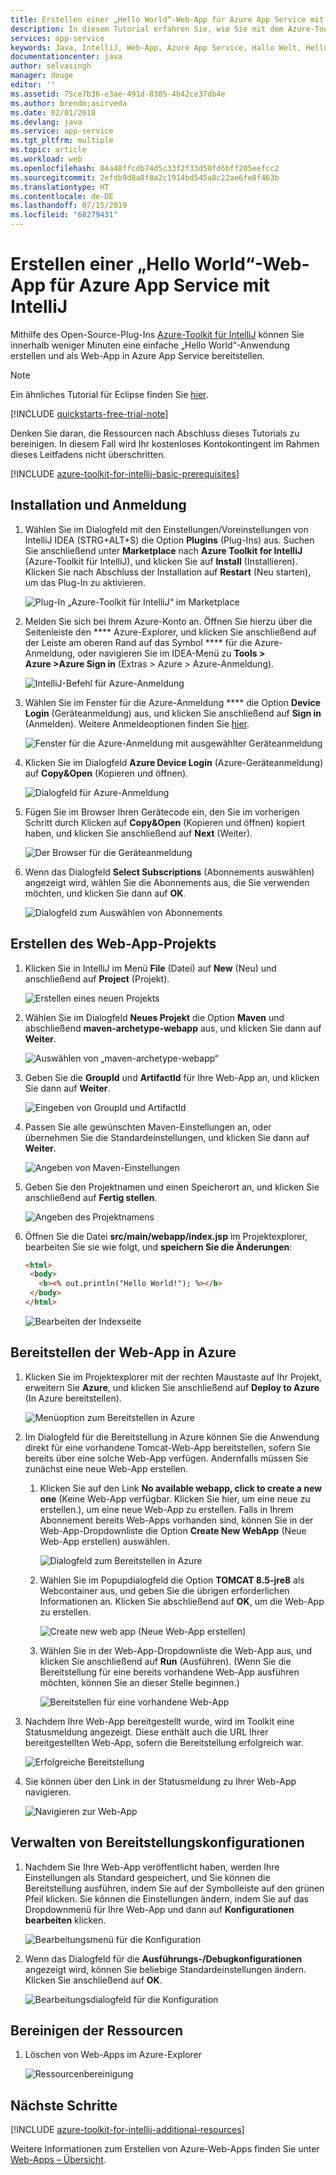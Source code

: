 ```yaml
---
title: Erstellen einer „Hello World“-Web-App für Azure App Service mit IntelliJ
description: In diesem Tutorial erfahren Sie, wie Sie mit dem Azure-Toolkit für IntelliJ eine „Hello World“-Web-App für Azure erstellen.
services: app-service
keywords: Java, IntelliJ, Web-App, Azure App Service, Hallo Welt, Hello World, Schnellstart
documentationcenter: java
author: selvasingh
manager: douge
editor: ''
ms.assetid: 75ce7b36-e3ae-491d-8305-4b42ce37db4e
ms.author: brendm;asirveda
ms.date: 02/01/2018
ms.devlang: java
ms.service: app-service
ms.tgt_pltfrm: multiple
ms.topic: article
ms.workload: web
ms.openlocfilehash: 04a48ffcdb74d5c33f2f33d50fd6bff205eefcc2
ms.sourcegitcommit: 2efdb9d8a8f8a2c1914bd545a8c22ae6fe0f463b
ms.translationtype: HT
ms.contentlocale: de-DE
ms.lasthandoff: 07/15/2019
ms.locfileid: "68279431"
---
```

# <a name="create-a-hello-world-web-app-for-azure-app-service-using-intellij"></a>Erstellen einer „Hello World“-Web-App für Azure App Service mit IntelliJ

Mithilfe des Open-Source-Plug-Ins [Azure-Toolkit für IntelliJ](https://plugins.jetbrains.com/plugin/8053) können Sie innerhalb weniger Minuten eine einfache „Hello World“-Anwendung erstellen und als Web-App in Azure App Service bereitstellen.

> [!NOTE]
>
> Ein ähnliches Tutorial für Eclipse finden Sie [hier][eclipse-hello-world].
>
>[!INCLUDE [quickstarts-free-trial-note](../includes/quickstarts-free-trial-note.md)]
>
> Denken Sie daran, die Ressourcen nach Abschluss dieses Tutorials zu bereinigen. In diesem Fall wird Ihr kostenloses Kontokontingent im Rahmen dieses Leitfadens nicht überschritten.
>

[!INCLUDE [azure-toolkit-for-intellij-basic-prerequisites](../includes/azure-toolkit-for-intellij-basic-prerequisites.md)]

## <a name="installation-and-sign-in"></a>Installation und Anmeldung

1. Wählen Sie im Dialogfeld mit den Einstellungen/Voreinstellungen von IntelliJ IDEA (STRG+ALT+S) die Option **Plugins** (Plug-Ins) aus. Suchen Sie anschließend unter **Marketplace** nach **Azure Toolkit for IntelliJ** (Azure-Toolkit für IntelliJ), und klicken Sie auf **Install** (Installieren). Klicken Sie nach Abschluss der Installation auf **Restart** (Neu starten), um das Plug-In zu aktivieren. 

   ![Plug-In „Azure-Toolkit für IntelliJ“ im Marketplace][marketplace]

2. Melden Sie sich bei Ihrem Azure-Konto an. Öffnen Sie hierzu über die Seitenleiste den **** Azure-Explorer, und klicken Sie anschließend auf der Leiste am oberen Rand auf das Symbol **** für die Azure-Anmeldung, oder navigieren Sie im IDEA-Menü zu **Tools > Azure >Azure Sign in** (Extras > Azure > Azure-Anmeldung).

   ![IntelliJ-Befehl für Azure-Anmeldung][I01]

3. Wählen Sie im Fenster für die Azure-Anmeldung **** die Option **Device Login** (Geräteanmeldung) aus, und klicken Sie anschließend auf **Sign in** (Anmelden). Weitere Anmeldeoptionen finden Sie [hier](azure-toolkit-for-intellij-sign-in-instructions.md).

   ![Fenster für die Azure-Anmeldung mit ausgewählter Geräteanmeldung][I02]

4. Klicken Sie im Dialogfeld **Azure Device Login** (Azure-Geräteanmeldung) auf **Copy&Open** (Kopieren und öffnen).

   ![Dialogfeld für Azure-Anmeldung][I03]

5. Fügen Sie im Browser Ihren Gerätecode ein, den Sie im vorherigen Schritt durch Klicken auf **Copy&Open** (Kopieren und öffnen) kopiert haben, und klicken Sie anschließend auf **Next** (Weiter).

   ![Der Browser für die Geräteanmeldung][I04]

6. Wenn das Dialogfeld **Select Subscriptions** (Abonnements auswählen) angezeigt wird, wählen Sie die Abonnements aus, die Sie verwenden möchten, und klicken Sie dann auf **OK**.

   ![Dialogfeld zum Auswählen von Abonnements][I05]

## <a name="creating-web-app-project"></a>Erstellen des Web-App-Projekts

1. Klicken Sie in IntelliJ im Menü **File** (Datei) auf **New** (Neu) und anschließend auf **Project** (Projekt).

   ![Erstellen eines neuen Projekts][file-new-project]

2. Wählen Sie im Dialogfeld **Neues Projekt** die Option **Maven** und abschließend **maven-archetype-webapp** aus, und klicken Sie dann auf **Weiter**.

   ![Auswählen von „maven-archetype-webapp“][maven-archetype-webapp]

3. Geben Sie die **GroupId** und **ArtifactId** für Ihre Web-App an, und klicken Sie dann auf **Weiter**.

   ![Eingeben von GroupId und ArtifactId][groupid-and-artifactid]

4. Passen Sie alle gewünschten Maven-Einstellungen an, oder übernehmen Sie die Standardeinstellungen, und klicken Sie dann auf **Weiter**.

   ![Angeben von Maven-Einstellungen][maven-options]

5. Geben Sie den Projektnamen und einen Speicherort an, und klicken Sie anschließend auf **Fertig stellen**.

   ![Angeben des Projektnamens][project-name]

6. Öffnen Sie die Datei **src/main/webapp/index.jsp** im Projektexplorer, bearbeiten Sie sie wie folgt, und **speichern Sie die Änderungen**:

   ```html
   <html>
    <body>
      <b><% out.println("Hello World!"); %></b>
    </body>
   </html>
   ```

   ![Bearbeiten der Indexseite][edit-index-page]

## <a name="deploying-web-app-to-azure"></a>Bereitstellen der Web-App in Azure

1. Klicken Sie im Projektexplorer mit der rechten Maustaste auf Ihr Projekt, erweitern Sie **Azure**, und klicken Sie anschließend auf **Deploy to Azure** (In Azure bereitstellen).

   ![Menüoption zum Bereitstellen in Azure][deploy-to-azure-menu]

1. Im Dialogfeld für die Bereitstellung in Azure können Sie die Anwendung direkt für eine vorhandene Tomcat-Web-App bereitstellen, sofern Sie bereits über eine solche Web-App verfügen. Andernfalls müssen Sie zunächst eine neue Web-App erstellen.
   1. Klicken Sie auf den Link **No available webapp, click to create a new one** (Keine Web-App verfügbar. Klicken Sie hier, um eine neue zu erstellen.), um eine neue Web-App zu erstellen. Falls in Ihrem Abonnement bereits Web-Apps vorhanden sind, können Sie in der Web-App-Dropdownliste die Option **Create New WebApp** (Neue Web-App erstellen) auswählen.

      ![Dialogfeld zum Bereitstellen in Azure][deploy-to-azure-dialog]

   1. Wählen Sie im Popupdialogfeld die Option **TOMCAT 8.5-jre8** als Webcontainer aus, und geben Sie die übrigen erforderlichen Informationen an. Klicken Sie abschließend auf **OK**, um die Web-App zu erstellen.

      ![Create new web app (Neue Web-App erstellen)][create-new-web-app-dialog]

   1. Wählen Sie in der Web-App-Dropdownliste die Web-App aus, und klicken Sie anschließend auf **Run** (Ausführen). (Wenn Sie die Bereitstellung für eine bereits vorhandene Web-App ausführen möchten, können Sie an dieser Stelle beginnen.)

      ![Bereitstellen für eine vorhandene Web-App][deploy-to-existing-webapp]

1. Nachdem Ihre Web-App bereitgestellt wurde, wird im Toolkit eine Statusmeldung angezeigt. Diese enthält auch die URL Ihrer bereitgestellten Web-App, sofern die Bereitstellung erfolgreich war.

   ![Erfolgreiche Bereitstellung][successfully-deployed]

1. Sie können über den Link in der Statusmeldung zu Ihrer Web-App navigieren.

   ![Navigieren zur Web-App][browse-web-app]

## <a name="managing-deploy-configurations"></a>Verwalten von Bereitstellungskonfigurationen

1. Nachdem Sie Ihre Web-App veröffentlicht haben, werden Ihre Einstellungen als Standard gespeichert, und Sie können die Bereitstellung ausführen, indem Sie auf der Symbolleiste auf den grünen Pfeil klicken. Sie können die Einstellungen ändern, indem Sie auf das Dropdownmenü für Ihre Web-App und dann auf **Konfigurationen bearbeiten** klicken.

   ![Bearbeitungsmenü für die Konfiguration][edit-configuration-menu]

1. Wenn das Dialogfeld für die **Ausführungs-/Debugkonfigurationen** angezeigt wird, können Sie beliebige Standardeinstellungen ändern. Klicken Sie anschließend auf **OK**.

   ![Bearbeitungsdialogfeld für die Konfiguration][edit-configuration-dialog]

## <a name="cleaning-up-resources"></a>Bereinigen der Ressourcen

1. Löschen von Web-Apps im Azure-Explorer

     ![Ressourcenbereinigung][clean-resources]

## <a name="next-steps"></a>Nächste Schritte

[!INCLUDE [azure-toolkit-for-intellij-additional-resources](../includes/azure-toolkit-for-intellij-additional-resources.md)]

Weitere Informationen zum Erstellen von Azure-Web-Apps finden Sie unter [Web-Apps – Übersicht].

<!-- URL List -->

[Azure Toolkit for IntelliJ]: azure-toolkit-for-intellij.md
[Azure Toolkit for Eclipse]: ../eclipse/azure-toolkit-for-eclipse.md
[eclipse-hello-world]: ../eclipse/azure-toolkit-for-eclipse-create-hello-world-web-app.md
[Web-Apps – Übersicht]: /azure/app-service/app-service-web-overview
[Apache Tomcat]: http://tomcat.apache.org/
[Jetty]: http://www.eclipse.org/jetty/
[Legacy Version]: azure-toolkit-for-intellij-create-hello-world-web-app-legacy-version.md
[intelliJ-sign-in-instructions]: azure-toolkit-for-intellij-sign-in-instructions.md

<!-- IMG List -->
[marketplace]:./media/azure-toolkit-for-intellij-create-hello-world-web-app/marketplace.png
[file-new-project]: ./media/azure-toolkit-for-intellij-create-hello-world-web-app/file-new-project.png
[maven-archetype-webapp]: ./media/azure-toolkit-for-intellij-create-hello-world-web-app/maven-archetype-webapp.png
[groupid-and-artifactid]: ./media/azure-toolkit-for-intellij-create-hello-world-web-app/groupid-and-artifactid.png
[maven-options]: ./media/azure-toolkit-for-intellij-create-hello-world-web-app/maven-options.png
[project-name]: ./media/azure-toolkit-for-intellij-create-hello-world-web-app/project-name.png
[open-index-page]: ./media/azure-toolkit-for-intellij-create-hello-world-web-app/open-index-page.png
[edit-index-page]: ./media/azure-toolkit-for-intellij-create-hello-world-web-app/edit-index-page.png
[deploy-to-azure-menu]: ./media/azure-toolkit-for-intellij-create-hello-world-web-app/run-on-web-app-menu.png
[deploy-to-azure-dialog]: ./media/azure-toolkit-for-intellij-create-hello-world-web-app/run-on-web-app-dialog.png
[deploy-to-existing-webapp]: ./media/azure-toolkit-for-intellij-create-hello-world-web-app/deploy-to-existing-webapp.png
[create-new-web-app-dialog]: ./media/azure-toolkit-for-intellij-create-hello-world-web-app/create-new-web-app-dialog.png
[successfully-deployed]: ./media/azure-toolkit-for-intellij-create-hello-world-web-app/successfully-deployed.png
[browse-web-app]: ./media/azure-toolkit-for-intellij-create-hello-world-web-app/browse-web-app.png
[edit-configuration-menu]: ./media/azure-toolkit-for-intellij-create-hello-world-web-app/edit-configuration-menu.png
[edit-configuration-dialog]: ./media/azure-toolkit-for-intellij-create-hello-world-web-app/edit-configuration-dialog.png
[clean-resources]: ./media/azure-toolkit-for-intellij-create-hello-world-web-app/clean-resource.png
[I01]: media/azure-toolkit-for-intellij-sign-in-instructions/I01.png
[I02]: media/azure-toolkit-for-intellij-sign-in-instructions/I02.png
[I03]: media/azure-toolkit-for-intellij-sign-in-instructions/I03.png
[I04]: media/azure-toolkit-for-intellij-sign-in-instructions/I04.png
[I05]: media/azure-toolkit-for-intellij-sign-in-instructions/I05.png

